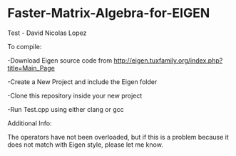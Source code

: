 # Faster-Matrix-Algebra-for-EIGEN
Test - David Nicolas Lopez 

To compile:
  
   -Download Eigen source code from http://eigen.tuxfamily.org/index.php?title=Main_Page
   
   -Create a New Project and include the Eigen folder 
   
  -Clone this repository inside your new project
  
  -Run Test.cpp using either clang or gcc

Additional Info:

  The operators have not been overloaded, but if this is a problem because it does not match with Eigen style, please let me know.
  
  
